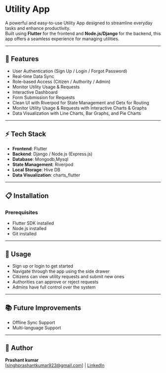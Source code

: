 #  Utility App

A powerful and easy-to-use Utility App designed to streamline everyday tasks and enhance productivity.  
Built using **Flutter** for the frontend and **Node.js/Django** for the backend, this app offers a seamless experience for managing utilities.

---

## 🌟 Features

- User Authentication (Sign Up / Login / Forgot Password)
- Real-time Data Sync
- Role-based Access (Citizen / Authority / Admin)
- Monitor Utility Usage & Requests
- Interactive Dashboard
- Form Submission for Requests
- Clean UI with Riverpod for State Management and Getx for Routing
- Monitor Utility Usage & Requests with Interactive Charts & Graphs  
- Data Visualization with Line Charts, Bar Graphs, and Pie Charts  

---

## ⚡ Tech Stack

- **Frontend**: Flutter  
- **Backend**: Django / Node.js (Express.js) 
- **Database**: Mongodb,Mysql
- **State Management**: Riverpod
- **Local Storage**: Hive DB
- **Data Visualization**: charts_flutter

---

## 📋 Installation

### Prerequisites

- Flutter SDK installed  
- Node.js installed  
- Git installed  

---

## 📝 Usage

- Sign up or login to get started  
- Navigate through the app using the side drawer  
- Citizens can view utility requests and submit new ones  
- Authorities can approve or reject requests  
- Admins have full control over the system

---

## 📚 Future Improvements

- Offline Sync Support   
- Multi-language Support

---

## 👤 Author

**Prashant kumar**  
[singhprashantkumar923@gmail.com] | [LinkedIn](https://www.linkedin.com/in/prashant-kumar-60870032b/)



